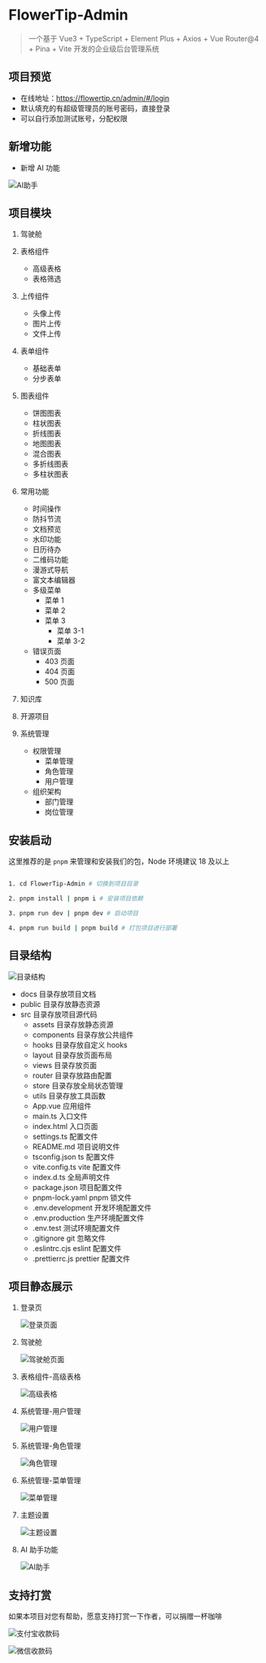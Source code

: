 # FlowerTip-Admin

> 一个基于 Vue3 + TypeScript + Element Plus + Axios + Vue Router@4 + Pina + Vite 开发的企业级后台管理系统

## 项目预览

- 在线地址：https://flowertip.cn/admin/#/login
- 默认填充的有超级管理员的账号密码，直接登录
- 可以自行添加测试账号，分配权限

## 新增功能

- 新增 AI 功能

![AI助手](docs/image-ai.png)

## 项目模块

1. 驾驶舱

2. 表格组件

   - 高级表格
   - 表格筛选

3. 上传组件

   - 头像上传
   - 图片上传
   - 文件上传

4. 表单组件

   - 基础表单
   - 分步表单

5. 图表组件

   - 饼图图表
   - 柱状图表
   - 折线图表
   - 地图图表
   - 混合图表
   - 多折线图表
   - 多柱状图表

6. 常用功能

   - 时间操作
   - 防抖节流
   - 文档预览
   - 水印功能
   - 日历待办
   - 二维码功能
   - 漫游式导航
   - 富文本编辑器
   - 多级菜单
     - 菜单 1
     - 菜单 2
     - 菜单 3
       - 菜单 3-1
       - 菜单 3-2
   - 错误页面
     - 403 页面
     - 404 页面
     - 500 页面

7. 知识库

8. 开源项目

9. 系统管理
   - 权限管理
     - 菜单管理
     - 角色管理
     - 用户管理
   - 组织架构
     - 部门管理
     - 岗位管理

## 安装启动

这里推荐的是 `pnpm` 来管理和安装我们的包，Node 环境建议 18 及以上

```bash

1. cd FlowerTip-Admin # 切换到项目目录

2. pnpm install | pnpm i # 安装项目依赖

3. pnpm run dev | pnpm dev # 启动项目

4. pnpm run build | pnpm build # 打包项目进行部署

```

## 目录结构

![目录结构](docs/image-dir.png)

- docs 目录存放项目文档
- public 目录存放静态资源
- src 目录存放项目源代码
  - assets 目录存放静态资源
  - components 目录存放公共组件
  - hooks 目录存放自定义 hooks
  - layout 目录存放页面布局
  - views 目录存放页面
  - router 目录存放路由配置
  - store 目录存放全局状态管理
  - utils 目录存放工具函数
  - App.vue 应用组件
  - main.ts 入口文件
  - index.html 入口页面
  - settings.ts 配置文件
  - README.md 项目说明文件
  - tsconfig.json ts 配置文件
  - vite.config.ts vite 配置文件
  - index.d.ts 全局声明文件
  - package.json 项目配置文件
  - pnpm-lock.yaml pnpm 锁文件
  - .env.development 开发环境配置文件
  - .env.production 生产环境配置文件
  - .env.test 测试环境配置文件
  - .gitignore git 忽略文件
  - .eslintrc.cjs eslint 配置文件
  - .prettierrc.js prettier 配置文件

## 项目静态展示

1. 登录页

   ![登录页面](docs/image.png)

2. 驾驶舱

   ![驾驶舱页面](docs/image-1.png)

3. 表格组件-高级表格

   ![高级表格](docs/image-table.png)

4. 系统管理-用户管理

   ![用户管理](docs/image-2.png)

5. 系统管理-角色管理

   ![角色管理](docs/image-3.png)

6. 系统管理-菜单管理

   ![菜单管理](docs/image-4.png)

7. 主题设置

   ![主题设置](docs/image-5.png)

8. AI 助手功能

   ![AI助手](docs/image-ai.png)

## 支持打赏

如果本项目对您有帮助，愿意支持打赏一下作者，可以捐赠一杯咖啡

![支付宝收款码](docs/image-9.png)

![微信收款码](docs/image-8.png)
